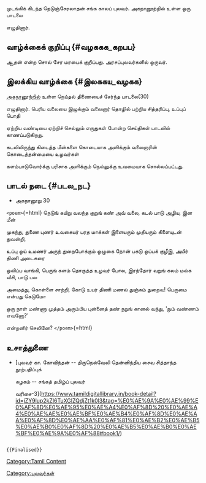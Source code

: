 முடங்கிக் கிடந்த நெடுஞ்சேரலாதன் சங்க காலப் புலவர். அகநானூற்றில் உள்ள ஒரு பாடலை
எழுதினார்.

## வாழ்க்கைக் குறிப்பு {#வழககக_கறபப}

ஆதன் என்ற சொல் சேர மரபைக் குறிப்பது. அரசப்புலவர்களில் ஒருவர்.

## இலக்கிய வாழ்க்கை {#இலககய_வழகக}

[அகநானூற்றில்](அகநானூறு "wikilink") உள்ள நெய்தல் திணையைச் சேர்ந்த பாடலை(30)
எழுதினார். பெரிய வலையை இழுக்கும் வலைஞர் தொழில் பற்றிய சித்தரிப்பு, உப்புப் பொதி
ஏற்றிய வண்டியை ஏற்றிச் செல்லும் எருதுகள் போன்ற செய்திகள் பாடலில் காணப்படுகிறது.
கடலிலிருந்து கிடைத்த மீன்களை கொடையாக அளிக்கும் வலைஞரின் கொடைத்தன்மையை உழவர்கள்
களம்பாடுவோர்க்கு பரிசாக அளிக்கும் நெல்லுக்கு உவமையாக சொல்லப்பட்டது.

## பாடல் நடை {#படல_நட}

-   அகநானூறு 30

`<poem>`{=html} நெடுங் கயிறு வலந்த குறுங் கண் அவ் வலை, கடல் பாடு அழிய, இன மீன்
முகந்து, துணை புணர் உவகையர் பரத மாக்கள் இளையரும் முதியரும் கிளையுடன் துவன்றி,
உப்பு ஒய் உமணர் அருந் துறைபோக்கும் ஒழுகை நோன் பகடு ஒப்பக் குழீஇ, அயிர் திணி அடைகரை
ஒலிப்ப வாங்கி, பெருங் களம் தொகுத்த உழவர் போல, இரந்தோர் வறுங் கலம் மல்க வீசி, பாடு பல
அமைத்து, கொள்ளை சாற்றி, கோடு உயர் திணி மணல் துஞ்சும் துறைவ! பெருமை என்பது கெடுமோ
ஒரு நாள் மண்ணா முத்தம் அரும்பிய புன்னைத் தண் நறுங் கானல் வந்து, \'நும் வண்ணம் எவனோ?\'
என்றனிர் செலினே? `</poem>`{=html}

## உசாத்துணை

-   [புலவர் கா. கோவிந்தன் -- திருநெல்வேலி தென்னிந்திய சைவ சித்தாந்த நூற்பதிப்புக்
    கழகம் -- சங்கத் தமிழ்ப் புலவர்
    வரிசை-3](https://www.tamildigitallibrary.in/book-detail?id=jZY9lup2kZl6TuXGlZQdjZt1k0l3&tag=%E0%AE%9A%E0%AE%99%E0%AF%8D%E0%AE%95%E0%AE%A4%E0%AF%8D%20%E0%AE%A4%E0%AE%AE%E0%AE%BF%E0%AE%B4%E0%AF%8D%E0%AE%AA%E0%AF%8D%E0%AE%AA%E0%AF%81%E0%AE%B2%E0%AE%B5%E0%AE%B0%E0%AF%8D%20%E0%AE%B5%E0%AE%B0%E0%AE%BF%E0%AE%9A%E0%AF%88#book1/)

```{=mediawiki}
{{Finalised}}
```
[Category:Tamil Content](Category:Tamil_Content "wikilink")
[Category:புலவர்கள்](Category:புலவர்கள் "wikilink")
